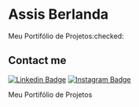 # Assis Berlanda

Meu Portifólio de Projetos:checked:

## Contact me
[![Linkedin Badge](https://img.shields.io/badge/LinkedIn-0077B5?style=for-the-badge&logo=linkedin&logoColor=white)](https://www.linkedin.com/in/assis-berlanda/)
[![Instagram Badge](https://img.shields.io/badge/Instagram-E4405F?style=for-the-badge&logo=instagram&logoColor=white)](https://www.instagram.com/assis_berlanda/)


Meu Portifólio de Projetos
